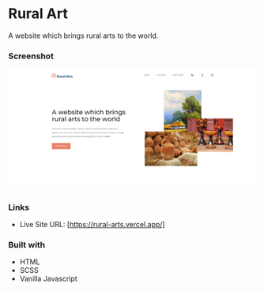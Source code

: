 # Rural Art
A website which brings rural arts to the world.

### Screenshot

![](screenshot/Screenshot.png)

### Links

- Live Site URL: [https://rural-arts.vercel.app/]

### Built with

- HTML
- SCSS
- Vanilla Javascript
